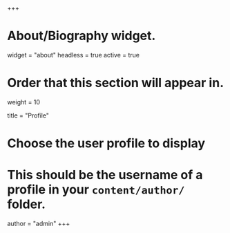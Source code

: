 +++
# About/Biography widget.
widget = "about"
headless = true
active = true

# Order that this section will appear in.
weight = 10

title = "Profile"

# Choose the user profile to display
# This should be the username of a profile in your `content/author/` folder.
author = "admin"
+++
